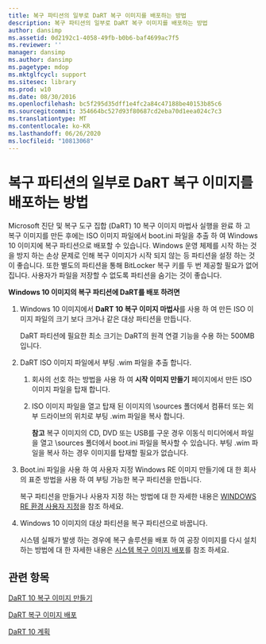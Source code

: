 ```yaml
---
title: 복구 파티션의 일부로 DaRT 복구 이미지를 배포하는 방법
description: 복구 파티션의 일부로 DaRT 복구 이미지를 배포하는 방법
author: dansimp
ms.assetid: 0d2192c1-4058-49fb-b0b6-baf4699ac7f5
ms.reviewer: ''
manager: dansimp
ms.author: dansimp
ms.pagetype: mdop
ms.mktglfcycl: support
ms.sitesec: library
ms.prod: w10
ms.date: 08/30/2016
ms.openlocfilehash: bc5f295d35dff1e4fc2a84c47188be40153b85c6
ms.sourcegitcommit: 354664bc527d93f80687cd2eba70d1eea024c7c3
ms.translationtype: MT
ms.contentlocale: ko-KR
ms.lasthandoff: 06/26/2020
ms.locfileid: "10813068"
---
```

# 복구 파티션의 일부로 DaRT 복구 이미지를 배포하는 방법


Microsoft 진단 및 복구 도구 집합 (DaRT) 10 복구 이미지 마법사 실행을 완료 하 고 복구 이미지를 만든 후에는 ISO 이미지 파일에서 boot.ini 파일을 추출 하 여 Windows 10 이미지에 복구 파티션으로 배포할 수 있습니다. Windows 운영 체제를 시작 하는 것을 방지 하는 손상 문제로 인해 복구 이미지가 시작 되지 않는 등 파티션을 설정 하는 것이 좋습니다. 또한 별도의 파티션을 통해 BitLocker 복구 키를 두 번 제공할 필요가 없어집니다. 사용자가 파일을 저장할 수 없도록 파티션을 숨기는 것이 좋습니다.

**Windows 10 이미지의 복구 파티션에 DaRT를 배포 하려면**

1.  Windows 10 이미지에서 **DaRT 10 복구 이미지 마법사**를 사용 하 여 만든 ISO 이미지 파일의 크기 보다 크거나 같은 대상 파티션을 만듭니다.

    DaRT 파티션에 필요한 최소 크기는 DaRT의 원격 연결 기능을 수용 하는 500MB입니다.

2.  DaRT ISO 이미지 파일에서 부팅 .wim 파일을 추출 합니다.

    1.  회사의 선호 하는 방법을 사용 하 여 **시작 이미지 만들기** 페이지에서 만든 ISO 이미지 파일을 탑재 합니다.

    2.  ISO 이미지 파일을 열고 탑재 된 이미지의 \\sources 폴더에서 컴퓨터 또는 외부 드라이브의 위치로 부팅 .wim 파일을 복사 합니다.

        **참고**  복구 이미지의 CD, DVD 또는 USB를 구운 경우 이동식 미디어에서 파일을 열고 \\sources 폴더에서 boot.ini 파일을 복사할 수 있습니다. 부팅 .wim 파일을 복사 하는 경우 이미지를 탑재할 필요가 없습니다.

         

3.  Boot.ini 파일을 사용 하 여 사용자 지정 Windows RE 이미지 만들기에 대 한 회사의 표준 방법을 사용 하 여 부팅 가능한 복구 파티션을 만듭니다.

    복구 파티션을 만들거나 사용자 지정 하는 방법에 대 한 자세한 내용은 [WINDOWS RE 환경 사용자 지정](https://go.microsoft.com/fwlink/?LinkId=214222)을 참조 하세요.

4.  Windows 10 이미지의 대상 파티션을 복구 파티션으로 바꿉니다.

    시스템 실패가 발생 하는 경우에 복구 솔루션을 배포 하 여 공장 이미지를 다시 설치 하는 방법에 대 한 자세한 내용은 [시스템 복구 이미지 배포](https://go.microsoft.com/fwlink/?LinkId=214221)를 참조 하세요.

## 관련 항목


[DaRT 10 복구 이미지 만들기](creating-the-dart-10-recovery-image.md)

[DaRT 복구 이미지 배포](deploying-the-dart-recovery-image-dart-10.md)

[DaRT 10 계획](planning-for-dart-10.md)

 

 





